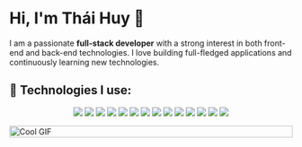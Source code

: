 # Hi, I'm Thái Huy 👋

I am a passionate **full-stack developer** with a strong interest in both front-end and back-end technologies. I love building full-fledged applications and continuously learning new technologies.

## 🚀 Technologies I use:
<p align="center">
  <img src="https://img.shields.io/badge/-HTML5-FF5722?style=flat&logo=html5&logoColor=white" />
  <img src="https://img.shields.io/badge/-CSS3-0277BD?style=flat&logo=css3&logoColor=white" />
  <img src="https://img.shields.io/badge/-JavaScript-F8B800?style=flat&logo=javascript&logoColor=white" />
  <img src="https://img.shields.io/badge/-React-61DAFB?style=flat&logo=react&logoColor=black" />
  <img src="https://img.shields.io/badge/-PHP-777BB4?style=flat&logo=php&logoColor=white" />
  <img src="https://img.shields.io/badge/-C%23-9B59B6?style=flat&logo=c-sharp&logoColor=white" />
  <img src="https://img.shields.io/badge/-MySQL-4479A1?style=flat&logo=mysql&logoColor=white" />
  <img src="https://img.shields.io/badge/-SQL%20Server-CC2927?style=flat&logo=microsoft-sql-server&logoColor=white" />
  <img src="https://img.shields.io/badge/-Git-F05032?style=flat&logo=git&logoColor=white" />
  <img src="https://img.shields.io/badge/-GitHub-181717?style=flat&logo=github&logoColor=white" />
  <img src="https://img.shields.io/badge/-Firebase-FFCA28?style=flat&logo=firebase&logoColor=white" />
  <img src="https://img.shields.io/badge/-Bootstrap-563D7C?style=flat&logo=bootstrap&logoColor=white" />
  <img src="https://img.shields.io/badge/-Figma-F24E1E?style=flat&logo=figma&logoColor=white" />
  <img src="https://img.shields.io/badge/-Java-007396?style=flat&logo=java&logoColor=white" />
</p>
<div style="display: flex; justify-content: center; width: 100%;">

  <img src="https://media.giphy.com/media/3o6Zt9ztdg41IYXaQs/giphy.gif" style="width: 100%; height: auto;" alt="Cool GIF">

</div>

